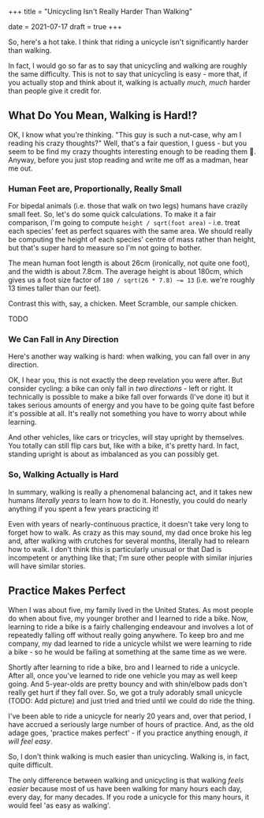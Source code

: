 +++
title = "Unicycling Isn't Really Harder Than Walking"

date = 2021-07-17
draft = true
+++

So, here's a hot take.  I think that riding a unicycle isn't significantly harder than walking.

In fact, I would go so far as to say that unicycling and walking are roughly the same difficulty.
This is not to say that unicycling is easy - more that, if you actually stop and think about it,
walking is actually _much, much_ harder than people give it credit for.

## What Do You Mean, Walking is Hard!?

OK, I know what you're thinking.  "This guy is such a nut-case, why am I reading his crazy
thoughts?"  Well, that's a fair question, I guess - but you seem to be find my crazy thoughts
interesting enough to be reading them 🤷.   Anyway, before you just stop reading and write me off as
a madman, hear me out.

### Human Feet are, Proportionally, Really Small

For bipedal animals (i.e. those that walk on two legs) humans have crazily small feet.  So, let's do
some quick calculations.  To make it a fair comparison, I'm going to compute `height / sqrt(foot
area)` - i.e. treat each species' feet as perfect squares with the same area.  We should really be
computing the height of each species' centre of mass rather than height, but that's super hard to
measure so I'm not going to bother.

The mean human foot length is about 26cm (ironically, not quite one foot), and the width is about
7.8cm.  The average height is about 180cm, which gives us a foot size factor of
`180 / sqrt(26 * 7.8) ~= 13` (i.e. we're roughly 13 times taller than our feet).

Contrast this with, say, a chicken.  Meet Scramble, our sample chicken.

TODO

### We Can Fall in Any Direction

Here's another way walking is hard: when walking, you can fall over in any direction.

OK, I hear you, this is not exactly the deep revelation you were after.  But consider cycling: a
bike can only fall in _two directions_ - left or right.  It technically is possible to make a bike
fall over forwards (I've done it) but it takes serious amounts of energy and you have to be going
quite fast before it's possible at all.  It's really not something you have to worry about while
learning.

And other vehicles, like cars or tricycles, will stay upright by themselves.  You totally can still
flip cars but, like with a bike, it's pretty hard.  In fact, standing upright is about as imbalanced
as you can possibly get.

### So, Walking Actually is Hard

In summary, walking is really a phenomenal balancing act, and it takes new humans _literally
years_ to learn how to do it.  Honestly, you could do nearly anything if you spent a few years
practicing it!

Even with years of nearly-continuous practice, it doesn't take very long to forget how to walk.  As
crazy as this may sound, my dad once broke his leg and, after walking with crutches for several
months, literally had to relearn how to walk.  I don't think this is particularly unusual or that
Dad is incompetent or anything like that; I'm sure other people with similar injuries will have
similar stories.

## Practice Makes Perfect

When I was about five, my family lived in the United States.  As most people do when about five, my
younger brother and I learned to ride a bike.  Now, learning to ride a bike is a fairly challenging
endeavour and involves a lot of repeatedly falling off without really going anywhere.  To keep bro
and me company, my dad learned to ride a unicycle whilst we were learning to ride a bike - so he
would be failing at something at the same time as we were.

Shortly after learning to ride a bike, bro and I learned to ride a unicycle.  After all, once you've
learned to ride one vehicle you may as well keep going.  And 5-year-olds are pretty bouncy and with
shin/elbow pads don't really get hurt if they fall over.  So, we got a truly adorably small unicycle
(TODO: Add picture) and just tried and tried until we could do ride the thing.

I've been able to ride a unicycle for nearly 20 years and, over that period, I have accrued a
seriously large number of hours of practice.  And, as the old adage goes, 'practice makes perfect' -
if you practice anything enough, _it will feel easy_.

So, I don't think walking is much easier than unicycling.  Walking is, in fact, quite difficult.

The only difference between walking and unicycling is that walking _feels easier_ because most of us
have been walking for many hours each day, every day, for many decades.  If you rode a unicycle for
this many hours, it would feel 'as easy as walking'.

